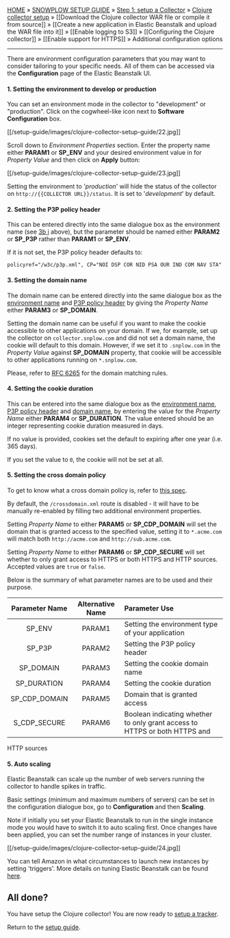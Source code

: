 [HOME](Home) » [SNOWPLOW SETUP GUIDE](Setting-up-Snowplow) » [Step 1: setup a Collector](Setting-up-a-Collector) » [Clojure collector setup](setting-up-the-clojure-collector) » [[Download the Clojure collector WAR file or compile it from source]] » [[Create a new application in Elastic Beanstalk and upload the WAR file into it]] » [[Enable logging to S3]] » [[Configuring the Clojure collector]] » [[Enable support for HTTPS]] » Additional configuration options

---

There are environment configuration parameters that you may want to consider tailoring to your specific needs. All of them can be accessed via the **Configuration** page of the Elastic Beanstalk UI.

<a name="3bi" ></a>

#### 1. Setting the environment to develop or production

You can set an environment mode in the collector to "development" or "production". Click on the cogwheel-like icon next to **Software Configuration** box. 

[[/setup-guide/images/clojure-collector-setup-guide/22.jpg]]

Scroll down to *Environment Properties* section. Enter the property name either **PARAM1** or **SP_ENV** and your desired environment value in for *Property Value* and then click on **Apply** button:

[[/setup-guide/images/clojure-collector-setup-guide/23.jpg]]

Setting the environment to '*production*' will hide the status of the collector on `http://{{COLLECTOR URL}}/status`. It is set to '*development*' by default.

<a name="3bii" ></a>

#### 2. Setting the P3P policy header

This can be entered directly into the same dialogue box as the environment name (see [3b i](#3bi) above), but the parameter should be named either **PARAM2** or **SP_P3P** rather than **PARAM1** or **SP_ENV**.

If it is not set, the P3P policy header defaults to:

	policyref="/w3c/p3p.xml", CP="NOI DSP COR NID PSA OUR IND COM NAV STA"

<a name="3biii" ></a>

#### 3. Setting the domain name

The domain name can be entered directly into the same dialogue box as the [environment name](#3bi) and [P3P policy header](#3bii) by giving the *Property Name* either **PARAM3** or **SP_DOMAIN**.

Setting the domain name can be useful if you want to make the cookie accessible to other applications on your domain. If we, for example, set up the collector on `collector.snplow.com` and did not set a domain name, the cookie will default to this domain. However, if we set it to `.snplow.com` in the *Property Value* against **SP_DOMAIN** property, that cookie will be accessible to other applications running on `*.snplow.com`.

Please, refer to [RFC 6265](https://tools.ietf.org/html/rfc6265#section-5.1.3) for the domain matching rules.

<a name="3biv" ></a>

#### 4. Setting the cookie duration

This can be entered into the same dialogue box as the [environment name](#3bi), [P3P policy header](#3bii) and [domain name](#3biii), by entering the value for the *Property Name* either **PARAM4** or **SP_DURATION**. The value entered should be an integer representing cookie duration measured in days.

If no value is provided, cookies set the default to expiring after one year (i.e. 365 days).

If you set the value to `0`, the cookie will not be set at all.

#### 5. Setting the cross domain policy

To get to know what a cross domain policy is, refer to [this spec](https://www.adobe.com/devnet/articles/crossdomain_policy_file_spec.html).

By default, the `/crossdomain.xml` route is disabled - it will have to be manually re-enabled by
filling two additional environment properties.

Setting *Property Name* to either **PARAM5** or **SP_CDP_DOMAIN** will set the domain that is
granted access to the specified value, setting it to `*.acme.com` will match both `http://acme.com`
and `http://sub.acme.com`.

Setting *Property Name* to either **PARAM6** or **SP_CDP_SECURE** will set whether to only grant
access to HTTPS or both HTTPS and HTTP sources. Accepted values are `true` or `false`.

Below is the summary of what parameter names are to be used and their purpose.

Parameter Name | Alternative Name | Parameter Use
:---:|:---:|:---
SP_ENV | PARAM1 | Setting the environment type of your application
SP_P3P | PARAM2 | Setting the P3P policy header
SP_DOMAIN | PARAM3 | Setting the cookie domain name
SP_DURATION | PARAM4 | Setting the cookie duration
SP_CDP_DOMAIN | PARAM5 | Domain that is granted access
S_CDP_SECURE | PARAM6 | Boolean indicating whether to only grant access to HTTPS or both HTTPS and
HTTP sources

#### 5. Auto scaling

Elastic Beanstalk can scale up the number of web servers running the collector to handle spikes in traffic.

Basic settings (minimum and maximum numbers of servers) can be set in the configuration dialogue box, go to **Configuration** and then **Scaling**. 

Note if initially you set your Elastic Beanstalk to run in the single instance mode you would have to switch it to auto scaling first. Once changes have been applied, you can set the number range of instances in your cluster.

[[/setup-guide/images/clojure-collector-setup-guide/24.jpg]]

You can tell Amazon in what circumstances to launch new instances by setting 'triggers'. More details on tuning Elastic Beanstalk can be found [here](http://docs.aws.amazon.com/elasticbeanstalk/latest/dg/using-features.managing.as.html).

## All done?

You have setup the Clojure collector! You are now ready to [setup a tracker][tracker-setup].

Return to the [setup guide][setup-guide].

[setup-guide]: Setting-up-Snowplow
[tracker-setup]: Setting-up-Snowplow#wiki-step2

